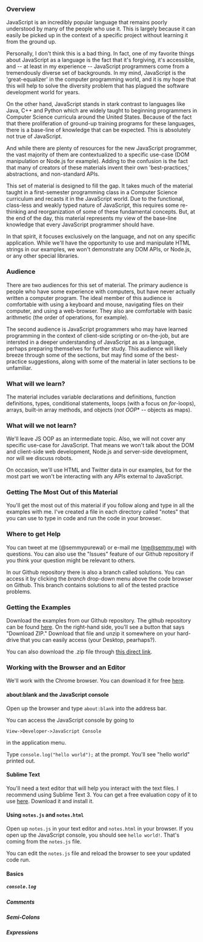 ### Overview

JavaScript is an incredibly popular language that remains poorly understood by
many of the people who use it. This is largely because it can easily be picked
up in the context of a specific project without learning it from the ground up.

Personally, I don't think this is a bad thing. In fact, one of my favorite
things about JavaScript as a language is the fact that it's forgiving, it's
accessible, and -- at least in my experience -- JavaScript programmers come from
a tremendously diverse set of backgrounds. In my mind, JavaScript is the
'great-equalizer' in the computer programming world, and it is my hope that this
will help to solve the diversity problem that has plagued the software
development world for years.

On the other hand, JavaScript stands in stark contrast to languages like Java,
C++ and Python which are widely taught to beginning programmers in Computer
Science curricula around the United States. Because of the fact that there
proliferation of ground-up training programs for these languages, there is a
base-line of knowledge that can be expected. This is absolutely not true of
JavaScript.

And while there are plenty of resources for the new JavaScript programmer, the
vast majority of them are contextualized to a specific use-case (DOM
manipulation or Node.js for example). Adding to the confusion is the fact that
many of creators of these materials invent their own 'best-practices,'
abstractions, and non-standard APIs.

This set of material is designed to fill the gap. It takes much of the material
taught in a first-semester programming class in a Computer Science curriculum
and recasts it in the JavaScript world. Due to the functional, class-less and
weakly typed nature of JavaScript, this requires some re-thinking and
reorganization of some of these fundamental concepts. But, at the end of the
day, this material represents my view of the base-line knowledge that every
JavaScript programmer should have.

In that spirit, it focuses exclusively on the language, and not on any specific
application. While we'll have the opportunity to use and manipulate HTML strings
in our examples, we won't demonstrate any DOM APIs, or Node.js, or any other
special libraries.

### Audience

There are two audiences for this set of material. The primary audience is people
who have some experience with computers, but have never actually written a
computer program. The ideal member of this audience is comfortable with using a
keyboard and mouse, navigating files on their computer, and using a
web-browser. They also are comfortable with basic arithmetic (the order of
operations, for example).

The second audience is JavaScript programmers who may have learned programming
in the context of client-side scripting or on-the-job, but are intersted in a
deeper understanding of JavaScript as as a language, perhaps preparing
themselves for further study. This audience will likely breeze through some of
the sections, but may find some of the best-practice suggestions, along with
some of the material in later sections to be unfamiliar.

### What will we learn?

The material includes variable declarations and definitions, function
definitions, types, conditional statements, loops (with a focus on _for_-loops),
arrays, built-in array methods, and objects (**not* OOP** -- objects as maps).

### What will we not learn?

We'll leave JS OOP as an intermediate topic. Also, we will not cover any
specific use-case for JavaScript. That means we won't talk about the DOM and
client-side web development, Node.js and server-side development, nor will we
discuss robots.

On occasion, we'll use HTML and Twitter data in our examples, but for the most
part we won't be interacting with any APIs external to JavaScript.

### Getting The Most Out of this Material

You'll get the most out of this material if you follow along and type in all the
examples with me. I've created a file in each directory called "notes" that you
can use to type in code and run the code in your browser.

### Where to get Help

You can tweet at me (@semmypurewal) or e-mail me (me@semmy.me) with
questions. You can also use the "Issues" feature of our Github repository if you
think your question might be relevant to others.

In our Github repository there is also a branch called solutions. You can access
it by clicking the _branch_ drop-down menu above the code browser on
Github. This branch contains solutions to all of the tested practice problems.

### Getting the Examples

Download the examples from our Github repository. The github repository can be
found [here](https://github.com/semmypurewal/BeginningJavaScript). On the
right-hand side, you'll see a button that says "Download ZIP." Download that
file and unzip it somewhere on your hard-drive that you can easily access (your
Desktop, pearhaps?).

You can also download the .zip file through [this direct link](https://github.com/semmypurewal/BeginningJavaScript/archive/master.zip).

### Working with the Browser and an Editor

We'll work with the Chrome browser. You can download it for free
[here](http://www.google.com/chrome).

#### about:blank and the JavaScript console

Open up the browser and type `about:blank` into the address bar.

You can access the JavaScript console by going to

    View->Developer->JavaScript Console

in the application menu.

Type `console.log("hello world");` at the prompt. You'll see "hello world"
printed out.

#### Sublime Text

You'll need a text editor that will help you interact with the text files. I
recommend using Sublime Text 3. You can get a free evaluation copy of it to use
[here](http://www.sublimetext.com). Download it and install it.

#### Using `notes.js` and `notes.html`

Open up `notes.js` in your text editor and `notes.html` in your browser. If you
open up the JavaScript console, you should see `hello world!`. That's coming
from the `notes.js` file.

You can edit the `notes.js` file and reload the browser to see your updated code
run.

#### Basics

##### `console.log`

##### Comments

##### Semi-Colons

##### Expressions
